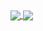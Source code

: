 <a href="https://github.com/anuraghazra/github-readme-stats">
  <img align="center" src="https://github-readme-stats.vercel.app/api?username=ebina4yaka&show_icons=true&theme=dracula&count_private=true" />
</a>
<a href="https://github.com/anuraghazra/github-readme-stats">
  <img align="center" src="https://github-readme-stats.vercel.app/api/top-langs/?username=ebina4yaka&theme=dracula&layout=compact" />
</a>
